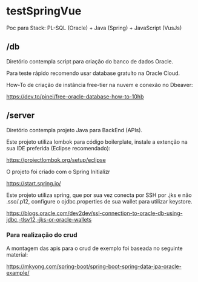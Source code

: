 # testSpringVue
Poc para Stack: PL-SQL (Oracle) + Java (Spring) + JavaScript (VusJs)

## /db

Diretório contempla script para criação do banco de dados Oracle. 

Para teste rápido recomendo usar database gratuíto na Oracle Cloud.

How-To de criação de instância free-tier na nuvem e conexão no Dbeaver: 

https://dev.to/pinei/free-oracle-database-how-to-10hb

## /server

Diretório contempla projeto Java para BackEnd (APIs).

Este projeto utiliza lombok para código boilerplate, instale a extenção na sua IDE preferida (Eclipse recomendado):

https://projectlombok.org/setup/eclipse

O projeto foi criado com o Spring Initializr

https://start.spring.io/

Este projeto utiliza spring, que por sua vez conecta por SSH por .jks e não .sso/.p12,
configure o ojdbc.properties de sua wallet para utilizar keystore.

https://blogs.oracle.com/dev2dev/ssl-connection-to-oracle-db-using-jdbc,-tlsv12,-jks-or-oracle-wallets

### Para realização do crud

A montagem das apis para o crud de exemplo foi baseada no seguinte material:

https://mkyong.com/spring-boot/spring-boot-spring-data-jpa-oracle-example/

